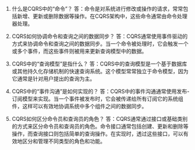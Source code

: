

1. 什么是CQRS中的“命令”？
答：命令是对系统进行修改或操作的请求，常常包括新增、更新或删除数据等操作。在CQRS架构中，这些命令通常由命令处理器处理。

2. CQRS如何协调命令和查询之间的数据同步？
答：CQRS通常使用事件驱动的方式来协调命令和查询之间的数据同步。当一个命令被处理时，它会触发一个或多个事件，而这些事件则被用来更新查询模型中的数据。

3. CQRS中的“查询模型”是指什么？
答：CQRS中的查询模型是一个基于数据库或其他持久化存储机制的快速查询系统。这个模型常常独立于命令模型，因为它通常是针对用户提出的查询为主。

4. CQRS中的“事件沟通”是如何实现的？
答：CQRS中的事件沟通通常使用发布-订阅模型来实现。当一个事件被发布时，它会被传递给所有订阅它的系统组件，这样可以有效地协调系统中多个组件之间的数据同步。

5. CQRS如何区分命令员和查询员的角色？
答：CQRS通常通过接口或基础类别的方式来区分命令员和查询员的角色。命令接口通常包括创建、更新和删除等操作，而查询接口则包括简单的查询操作。在实现时，透过这些接口，可以有效地区分和管理不同类型的角色和功能。